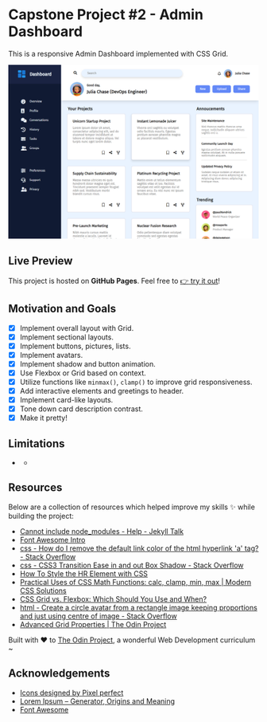 # Capstone Project #2 - Admin Dashboard

This is a responsive Admin Dashboard implemented with CSS Grid.

![](./assets/chrome_wYpAV.png)

## Live Preview

This project is hosted on **GitHub Pages**. Feel free to [:point_right: try it out](https://raineedust.github.io/capstone-admin-dashboard/)!

## Motivation and Goals

- [x] Implement overall layout with Grid.
- [x] Implement sectional layouts.
- [x] Implement buttons, pictures, lists.
- [x] Implement avatars.
- [x] Implement shadow and button animation.
- [x] Use Flexbox or Grid based on context.
- [x] Utilize functions like `minmax()`, `clamp()` to improve grid responsiveness.
- [x] Add interactive elements and greetings to header.
- [x] Implement card-like layouts.
- [x] Tone down card description contrast.
- [x] Make it pretty!

## Limitations

- -

## Resources

Below are a collection of resources which helped improve my skills :sparkles: while building the project:

- [Cannot include node_modules - Help - Jekyll Talk](https://talk.jekyllrb.com/t/cannot-include-node-modules/3975/5)
- [Font Awesome Intro](https://www.w3schools.com/icons/fontawesome_icons_intro.asp)
- [css - How do I remove the default link color of the html hyperlink 'a' tag? - Stack Overflow](https://stackoverflow.com/questions/6722467/how-do-i-remove-the-default-link-color-of-the-html-hyperlink-a-tag)
- [css - CSS3 Transition Ease in and out Box Shadow - Stack Overflow](https://stackoverflow.com/questions/16163922/css3-transition-ease-in-and-out-box-shadow)
- [How To Style the HR Element with CSS](https://www.w3schools.com/howto/howto_css_style_hr.asp)
- [Practical Uses of CSS Math Functions: calc, clamp, min, max | Modern CSS Solutions](https://moderncss.dev/practical-uses-of-css-math-functions-calc-clamp-min-max/)
- [CSS Grid vs. Flexbox: Which Should You Use and When?](https://webdesign.tutsplus.com/articles/flexbox-vs-css-grid-which-should-you-use--cms-30184)
- [html - Create a circle avatar from a rectangle image keeping proportions and just using centre of image - Stack Overflow](https://stackoverflow.com/questions/26681059/create-a-circle-avatar-from-a-rectangle-image-keeping-proportions-and-just-using)
- [Advanced Grid Properties | The Odin Project](https://www.theodinproject.com/lessons/node-path-intermediate-html-and-css-advanced-grid-properties)

Built with :heart: to [The Odin Project](https://www.theodinproject.com/), a wonderful Web Development curriculum ~

## Acknowledgements

- [Icons designed by Pixel perfect](https://www.flaticon.com/authors/pixel-perfect)
- [Lorem Ipsum – Generator, Origins and Meaning](https://loremipsum.io/)
- [Font Awesome](https://fontawesome.com/)
